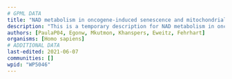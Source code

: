 ```yaml
---
# GPML DATA
title: "NAD metabolism in oncogene-induced senescence and mitochondrial dysfunction-associated senescence"
description: "This is a temporary description for NAD metabolism in oncogene-induced senescence and mitochondrial dysfunction-associated senescence"
authors: [PaulaP04, Egonw, Mkutmon, Khanspers, Eweitz, Fehrhart]
organisms: [Homo sapiens]
# ADDITIONAL DATA
last-edited: 2021-06-07
communities: []
wpid: "WP5046"
---
```

